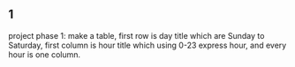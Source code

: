 ## 1
project phase 1:
make a table,
first row is day title which are Sunday to Saturday,
first column is hour title which using 0-23 express hour, and every hour is one column.